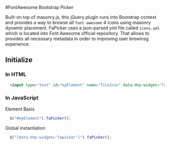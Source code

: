 #FontAwesome Bootstrap Picker

Built-on top of masonry.js, this jQuery plugin runs into Bootstrap context and provides a way to browse all `font-awesome` 4 icons using masonry dynamic placement. FaPicker uses a json-parsed yml file called `icons.yml` which is located into Font Awesome official repository. That allows to provides all necessary metadata in order to improving user browinsg experience.

## Initialize
### In HTML

``` html
  <input type="text" id="myElement" name="TileIcon" data-dnp-widget="fapicker" title="Icon Title" placeholder="Ex: fa fa-envelope" value="">
```
### In JavaScript
Element Basis
``` js
  $("#myElement").faPicker();
```

Global instantiation
``` js
  $("[data-dnp-widget='fapicker']").faPicker();
```